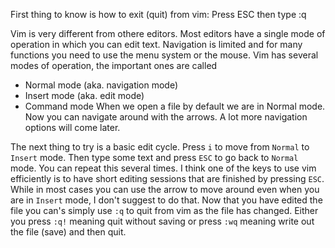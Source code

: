 First thing to know is how to exit (quit) from vim: Press ESC then type :q

Vim is very different from othere editors.
Most editors have a single mode of operation in which you can edit text.
Navigation is limited and for many functions you need to use the menu system or the mouse.
Vim has several modes of operation, the important ones are called
* Normal mode (aka. navigation mode)
* Insert mode (aka. edit mode)
* Command mode
When we open a file by default we are in Normal mode.
Now you can navigate around with the arrows.
A lot more navigation options will come later.

The next thing to try is a basic edit cycle.
Press `i` to move from `Normal` to `Insert` mode. Then type some text and press `ESC` to
go back to `Normal` mode. You can repeat this several times.
I think one of the keys to use vim efficiently is to have short editing sessions
that are finished by pressing `ESC`. While in most cases you can use the arrow to move around
even when you are in `Insert` mode, I don't suggest to do that.
Now that you have edited the file you can's simply use `:q` to quit from vim as the file has changed.
Either you press `:q!` meaning quit without saving or press `:wq` meaning write out the file (save)
and then quit.


